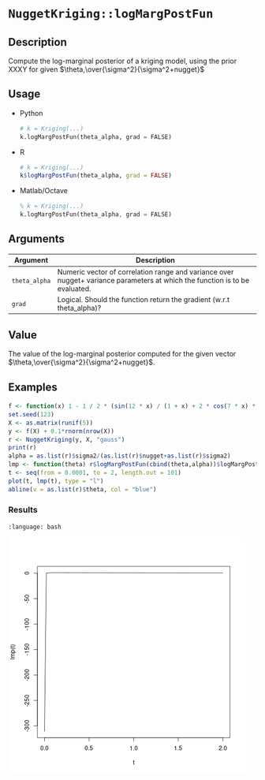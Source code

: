 # `NuggetKriging::logMargPostFun`

## Description

Compute the log-marginal posterior of a kriging model, using the prior XXXY for given $\theta,\over{\sigma^2}{\sigma^2+nugget}$


## Usage

* Python
    ```python
    # k = Kriging(...)
    k.logMargPostFun(theta_alpha, grad = FALSE)
    ```
* R
    ```r
    # k = Kriging(...)
    k$logMargPostFun(theta_alpha, grad = FALSE)
    ```
* Matlab/Octave
    ```octave
    % k = Kriging(...)
    k.logMargPostFun(theta_alpha, grad = FALSE)
    ```


## Arguments

Argument      |Description
------------- |----------------
`theta_alpha`     |     Numeric vector of correlation range and variance over nugget+ variance parameters at which the function is to be evaluated.
`grad`     |     Logical. Should the function return the gradient (w.r.t theta_alpha)?


## Value

The value of the log-marginal posterior computed for the
 given vector $\theta,\over{\sigma^2}{\sigma^2+nugget}$.


## Examples

```r
f <- function(x) 1 - 1 / 2 * (sin(12 * x) / (1 + x) + 2 * cos(7 * x) * x^5 + 0.7)
set.seed(123)
X <- as.matrix(runif(5))
y <- f(X) + 0.1*rnorm(nrow(X))
r <- NuggetKriging(y, X, "gauss")
print(r)
alpha = as.list(r)$sigma2/(as.list(r)$nugget+as.list(r)$sigma2)
lmp <- function(theta) r$logMargPostFun(cbind(theta,alpha))$logMargPost
t <- seq(from = 0.0001, to = 2, length.out = 101)
plot(t, lmp(t), type = "l")
abline(v = as.list(r)$theta, col = "blue")
```

### Results
```{literalinclude} ../examples/logMargPostFun.NuggetKriging.md.Rout
:language: bash
```
![](../examples/logMargPostFun.NuggetKriging.md.png)


